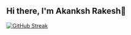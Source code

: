 ## Hi there, I'm Akanksh Rakesh👋

[![GitHub Streak](https://streak-stats.demolab.com?user=AkankshRakesh)](https://git.io/streak-stats)
<!--
**AkankshRakesh/AkankshRakesh** is a ✨ _special_ ✨ repository because its `README.md` (this file) appears on your GitHub profile.

Here are some ideas to get you started:

- 🔭 I’m currently working on ...
- 🌱 I’m currently learning ...
- 👯 I’m looking to collaborate on ...
- 🤔 I’m looking for help with ...
- 💬 Ask me about ...
- 📫 How to reach me: ...
- 😄 Pronouns: ...
- ⚡ Fun fact: ...
-->
